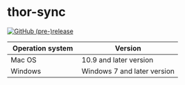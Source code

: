 # thor-sync

[![GitHub (pre-)release](https://img.shields.io/github/release/vechain/thor-sync/all.svg)](https://github.com/vechain/thor-sync/releases)

|  Operation system  | Version |
| --- | --- |
| Mac OS  | 10.9 and later version |
| Windows | Windows 7 and later version |
